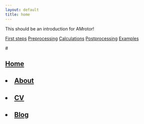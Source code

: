 ```yaml
---
layout: default
title: home
---
```

This should be an introduction for AMrotor!
<nav>
<a href="level/index.html">First steps</a>
<a href="level/index.html">Preprocessing</a>
<a href="level/index.html">Calculations</a>
<a href="level/index.html">Postprocessing</a>
<a href="level/index.html">Examples</a>
</nav>

<!--<li><a href="/level">Level</a></li>-->
#<nav>
#	    		<ul>
#	        		<a href="/">Home</a>
#		        	<li><a href="/about">About</a></li>
#	        		<li><a href="/cv">CV</a></li>
#	        		<li><a href="/blog">Blog</a></li>
#	    		</ul>
#			</nav>
